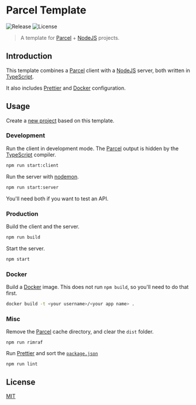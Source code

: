 # Parcel Template

![Release](https://img.shields.io/github/package-json/v/Jadie-Wadie/parcel-template)
![License](https://img.shields.io/github/license/Jadie-Wadie/parcel-template)

> A template for [Parcel](https://parceljs.org/) + [NodeJS](https://nodejs.org/en/) projects.

## Introduction

This template combines a [Parcel](https://parceljs.org/) client with a [NodeJS](https://nodejs.org/en/) server, both written in [TypeScript](https://www.typescriptlang.org/).

It also includes [Prettier](https://prettier.io/) and [Docker](https://www.docker.com/) configuration.

## Usage

Create a [new project](https://github.com/Jadie-Wadie/parcel-template/generate) based on this template.

### Development

Run the client in development mode. The [Parcel](https://parceljs.org/) output is hidden by the [TypeScript](https://www.typescriptlang.org/) compiler.

```sh
npm run start:client
```

Run the server with [nodemon](https://nodemon.io/).

```sh
npm run start:server
```

You'll need both if you want to test an API.

### Production

Build the client and the server.

```sh
npm run build
```

Start the server.

```sh
npm start
```

### Docker

Build a [Docker](https://www.docker.com/) image. This does not run `npm build`, so you'll need to do that first.

```sh
docker build -t <your username>/<your app name> .
```

### Misc

Remove the [Parcel](https://parceljs.org/) cache directory, and clear the `dist` folder.

```
npm run rimraf
```

Run [Prettier](https://prettier.io/) and sort the [`package.json`](package.json)

```
npm run lint
```

## License

[MIT](LICENSE)
